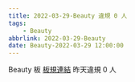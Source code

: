 ```yaml
---
title: 2022-03-29-Beauty 違規 0 人
tags:
    - Beauty
abbrlink: 2022-03-29-Beauty
date: Beauty-2022-03-29 12:00:00
---
```

Beauty 板 [板規連結](https://www.ptt.cc/bbs/Beauty/M.1630069980.A.84B.html)
昨天違規 0 人
